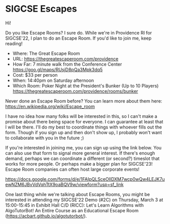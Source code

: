 # SIGCSE Escapes

Hi!

Do you like Escape Rooms? I sure do. While we're in Providence RI for SIGCSE'22, I plan to do an Escape Room. If you'd like to join me, keep reading!

* Where: The Great Escape Room
* URL: https://thegreatescaperoom.com/providence
* How Far: 7 minute walk from the Conference Center https://goo.gl/maps/RUsjD8pQa3Mpk3dq5
* Cost: $33 per person
* When: 14:40pm on Saturday afternoon
* Which Room: Poker Night at the President's Bunker (Up to 10 Players) https://thegreatescaperoom.com/providence/rooms/bunker

Never done an Escape Room before? You can learn more about them here: https://en.wikipedia.org/wiki/Escape_room

I have no idea how many folks will be interested in this, so I can't make a promise about there being space for everyone. I can guarantee at least that I will be there. I'll do my best to coordinate things with whoever fills out the form. Though if you sign up and then don't show up, I probably won't want to collaborate with you in the future ;)

If you're interested in joining me, you can sign up using the link below. You can also use that form to signal more general interest. If there's enough demand, perhaps we can coordinate a different (or second?) timeslot that works for more people. Or perhaps make a bigger plan for SIGCSE'23! Escape Room companies can often host large corporate events!

https://docs.google.com/forms/d/e/1FAIpQLSceOIlDXM7wcp0wQw4LEJK7uewNZM6JBvVdVqhTtX9oaBQV9w/viewform?usp=sf_link

One last thing while we're talking about Escape Rooms, you might be interested in attending my SIGCSE'22 Demo (#2C) on Thursday, March 3 at 15:00-15:45 in Exhibit Hall C/D (RICC): Let's Learn Algorithms with AlgoTutorBot! An Entire Course as an Educational Escape Room (https://acbart.github.io/algotutorbot/).
